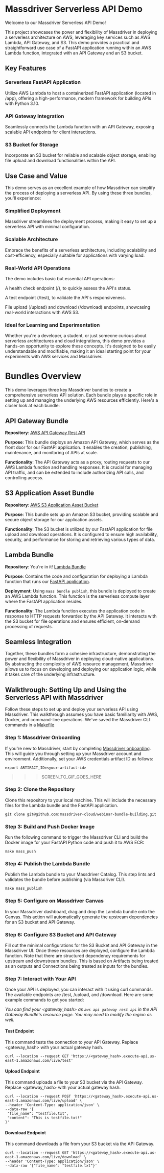 # Massdriver Serverless API Demo
Welcome to our Massdriver Serverless API Demo! 

This project showcases the power and flexibility of Massdriver in deploying a serverless architecture on AWS, leveraging key services such as AWS Lambda, API Gateway, and S3. 
This demo provides a practical and straightforward use case of a FastAPI application running within an AWS Lambda function, integrated with an API Gateway and an S3 bucket.

## Key Features
### Serverless FastAPI Application
Utilize AWS Lambda to host a containerized FastAPI application (located in /app), offering a high-performance, modern framework for building APIs with Python 3.10.

### API Gateway Integration
Seamlessly connects the Lambda function with an API Gateway, exposing scalable API endpoints for client interactions.

### S3 Bucket for Storage
Incorporate an S3 bucket for reliable and scalable object storage, enabling file upload and download functionalities within the API.

## Use Case and Value
This demo serves as an excellent example of how Massdriver can simplify the process of deploying a serverless API. By using these three bundles, you'll experience:

### Simplified Deployment
Massdriver streamlines the deployment process, making it easy to set up a serverless API with minimal configuration.

### Scalable Architecture
Embrace the benefits of a serverless architecture, including scalability and cost-efficiency, especially suitable for applications with varying load.

### Real-World API Operations
The demo includes basic but essential API operations:

A health check endpoint (/), to quickly assess the API's status.

A test endpoint (/test), to validate the API's responsiveness.

File upload (/upload) and download (/download) endpoints, showcasing real-world interactions with AWS S3.

### Ideal for Learning and Experimentation
Whether you're a developer, a student, or just someone curious about serverless architectures and cloud integrations, this demo provides a hands-on opportunity to explore these concepts. It's designed to be easily understandable and modifiable, making it an ideal starting point for your experiments with AWS services and Massdriver.

# Bundles Overview
This demo leverages three key Massdriver bundles to create a comprehensive serverless API solution. Each bundle plays a specific role in setting up and managing the underlying AWS resources efficiently. Here's a closer look at each bundle:

## API Gateway Bundle
**Repository**: [AWS API Gateway Rest API](https://github.com/massdriver-cloud/aws-apigateway-rest-api)

**Purpose**: This bundle deploys an Amazon API Gateway, which serves as the front door for our FastAPI application. It enables the creation, publishing, maintenance, and monitoring of APIs at scale.

**Functionality**: The API Gateway acts as a proxy, routing requests to our AWS Lambda function and handling responses. It is crucial for managing API traffic, and can be extended to include authorizing API calls, and controlling access.

## S3 Application Asset Bundle
**Repository**: [AWS S3 Application Asset Bucket](https://github.com/massdriver-cloud/aws-s3-application-asset-bucket)

**Purpose**: This bundle sets up an Amazon S3 bucket, providing scalable and secure object storage for our application assets.

**Functionality**: The S3 bucket is utilized by our FastAPI application for file upload and download operations. It is configured to ensure high availability, security, and performance for storing and retrieving various types of data.

## Lambda Bundle
**Repository**: You're in it! [Lambda Bundle](./lambda_bundle/)

**Purpose**: Contains the code and configuration for deploying a Lambda function that runs our [FastAPI application](./app/).

**Deployment**: Using `mass bundle publish`, this bundle is deployed to create an AWS Lambda function. This function is the serverless compute layer where the FastAPI application resides.

**Functionality**: The Lambda function executes the application code in response to HTTP requests forwarded by the API Gateway. It interacts with the S3 bucket for file operations and ensures efficient, on-demand processing of requests.

## Seamless Integration
Together, these bundles form a cohesive infrastructure, demonstrating the power and flexibility of Massdriver in deploying cloud-native applications. By abstracting the complexity of AWS resource management, Massdriver allows us to focus on developing and deploying our application logic, while it takes care of the underlying infrastructure.

## Walkthrough: Setting Up and Using the Serverless API with Massdriver

Follow these steps to set up and deploy your serverless API using Massdriver. This walkthrough assumes you have basic familiarity with AWS, Docker, and command-line operations. We've saved the Massdriver CLI commands in a [Makefile](./Makefile)

### Step 1: Massdriver Onboarding
If you're new to Massdriver, start by completing [Massdriver onboarding](https://docs.massdriver.cloud/getting-started/onboarding). This will guide you through setting up your Massdriver account and environment. Additionally, set your AWS credentials artifact ID as follows:

```
export ARTIFACT_ID=<your-artifact-id>
```
>>> SCREEN_TO_GIF_GOES_HERE

### Step 2: Clone the Repository
Clone this repository to your local machine. This will include the necessary files for the Lambda bundle and the FastAPI application.

```
git clone git@github.com:massdriver-cloud/webinar-bundle-building.git
```
### Step 3: Build and Push Docker Image
Run the following command to trigger the Massdriver CLI and build the Docker image for your FastAPI Python code and push it to AWS ECR:

```
make mass_push
```

### Step 4: Publish the Lambda Bundle
Publish the Lambda bundle to your Massdriver Catalog. This step lints and validates the bundle before publishing (via Massdriver CLI).

```
make mass_publish
```

### Step 5: Configure on Massdriver Canvas
In your Massdriver dashboard, drag and drop the Lambda bundle onto the Canvas. This action will automatically generate the upstream dependencies for an S3 bucket and API Gateway.

### Step 6: Configure S3 Bucket and API Gateway
Fill out the minimal configurations for the S3 Bucket and API Gateway in the Massdriver UI. Once these resources are deployed, configure the Lambda function. Note that there are structured dependency requirements for upstream and downstream bundles. This is based on Artifacts being treated as an outputs and Connections being treated as inputs for the bundles.

### Step 7: Interact with Your API
Once your API is deployed, you can interact with it using curl commands. The available endpoints are /test, /upload, and /download. Here are some example commands to get you started:

*You can find your <gateway_hash> as `aws api gateway rest api` in the API Gateway Bundle's resource page. You may need to modify the region as well.*

#### Test Endpoint
This command tests the connection to your API Gateway. Replace <gateway_hash> with your actual gateway hash.

```
curl --location --request GET 'https://<gateway_hash>.execute-api.us-east-1.amazonaws.com/live/test'
```


#### Upload Endpoint
This command uploads a file to your S3 bucket via the API Gateway. Replace <gateway_hash> with your actual gateway hash.
```
curl --location --request POST 'https://<gateway_hash>.execute-api.us-east-1.amazonaws.com/live/upload' \
--header 'Content-Type: application/json' \
--data-raw '{
 "file_name": "testfile.txt",
 "content": "This is testfile.txt!"
}'
```

#### Download Endpoint
This command downloads a file from your S3 bucket via the API Gateway.
```
curl --location --request GET 'https://<gateway_hash>.execute-api.us-east-1.amazonaws.com/live/download' \
--header 'Content-Type: application/json' \
--data-raw '{"file_name": "testfile.txt"}'
```